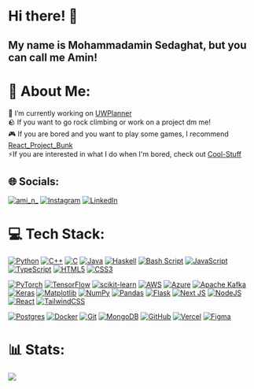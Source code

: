 # Hi there! 👋

## My name is Mohammadamin Sedaghat, but you can call me Amin!

# 💫 About Me:
🔭 I’m currently working on [UWPlanner](https://github.com/Mohammdamin-Sedaghat/UWPlanner)<br>🪨 If you want to go rock climbing or work on a project dm me!<br>🎮 If you are bored and you want to play some games, I recommend [React_Project_Bunk](https://github.com/Mohammdamin-Sedaghat/Recat_Project_Bunk)<br>⚡If you are interested in what I do when I'm bored, check out [Cool-Stuff](https://github.com/Mohammdamin-Sedaghat/Cool-Stuff) <br> 


## 🌐 Socials:
[![ami_n_](https://img.shields.io/badge/ami__n__-%237289DA.svg?logo=discord&logoColor=white)](#) [![Instagram](https://img.shields.io/badge/Instagram-%23E4405F.svg?logo=Instagram&logoColor=white)](https://instagram.com/amin_sed_) [![LinkedIn](https://img.shields.io/badge/LinkedIn-%230077B5.svg?logo=linkedin&logoColor=white)](https://linkedin.com/in/https://www.linkedin.com/in/mohammadamin-sedaghat) 

# 💻 Tech Stack:
[![Python](https://img.shields.io/badge/python-3670A0?style=for-the-badge&logo=python&logoColor=ffdd54)](#) [![C++](https://img.shields.io/badge/c++-%2300599C.svg?style=for-the-badge&logo=c%2B%2B&logoColor=white)](#) [![C](https://img.shields.io/badge/C-%2300599C.svg?style=for-the-badge&logo=c&logoColor=white)](#) [![Java](https://img.shields.io/badge/java-%23ED8B00.svg?style=for-the-badge&logo=openjdk&logoColor=white)](#) [![Haskell](https://img.shields.io/badge/Haskell-5e5086?style=for-the-badge&logo=haskell&logoColor=white)](#) [![Bash Script](https://img.shields.io/badge/bash_script-%23121011.svg?style=for-the-badge&logo=gnu-bash&logoColor=white)](#) [![JavaScript](https://img.shields.io/badge/javascript-%23323330.svg?style=for-the-badge&logo=javascript&logoColor=%23F7DF1E)](#) [![TypeScript](https://img.shields.io/badge/typescript-%23007ACC.svg?style=for-the-badge&logo=typescript&logoColor=white)](#) [![HTML5](https://img.shields.io/badge/html5-%23E34F26.svg?style=for-the-badge&logo=html5&logoColor=white)](#) [![CSS3](https://img.shields.io/badge/css3-%231572B6.svg?style=for-the-badge&logo=css3&logoColor=white)](#)

[![PyTorch](https://img.shields.io/badge/PyTorch-%23EE4C2C.svg?style=for-the-badge&logo=PyTorch&logoColor=white)](#) [![TensorFlow](https://img.shields.io/badge/TensorFlow-%23FF6F00.svg?style=for-the-badge&logo=TensorFlow&logoColor=white)](#) [![scikit-learn](https://img.shields.io/badge/scikit--learn-%23F7931E.svg?style=for-the-badge&logo=scikit-learn&logoColor=white)](#) [![AWS](https://img.shields.io/badge/AWS-%23FF9900.svg?style=for-the-badge&logo=amazon-aws&logoColor=white)](#) [![Azure](https://img.shields.io/badge/azure-%230072C6.svg?style=for-the-badge&logo=microsoftazure&logoColor=white)](#) [![Apache Kafka](https://img.shields.io/badge/Apache%20Kafka-000?style=for-the-badge&logo=apachekafka)](#) [![Keras](https://img.shields.io/badge/Keras-%23D00000.svg?style=for-the-badge&logo=Keras&logoColor=white)](#) [![Matplotlib](https://img.shields.io/badge/Matplotlib-%23ffffff.svg?style=for-the-badge&logo=Matplotlib&logoColor=black)](#) [![NumPy](https://img.shields.io/badge/numpy-%23013243.svg?style=for-the-badge&logo=numpy&logoColor=white)](#) [![Pandas](https://img.shields.io/badge/pandas-%23150458.svg?style=for-the-badge&logo=pandas&logoColor=white)](#) [![Flask](https://img.shields.io/badge/flask-%23000.svg?style=for-the-badge&logo=flask&logoColor=white)](#) [![Next JS](https://img.shields.io/badge/Next-black?style=for-the-badge&logo=next.js&logoColor=white)](#) [![NodeJS](https://img.shields.io/badge/node.js-6DA55F?style=for-the-badge&logo=node.js&logoColor=white)](#) [![React](https://img.shields.io/badge/react-%2320232a.svg?style=for-the-badge&logo=react&logoColor=%2361DAFB)](#) [![TailwindCSS](https://img.shields.io/badge/tailwindcss-%2338B2AC.svg?style=for-the-badge&logo=tailwind-css&logoColor=white)](#)

[![Postgres](https://img.shields.io/badge/postgres-%23316192.svg?style=for-the-badge&logo=postgresql&logoColor=white)](#) [![Docker](https://img.shields.io/badge/docker-%230db7ed.svg?style=for-the-badge&logo=docker&logoColor=white)](#) [![Git](https://img.shields.io/badge/git-%23F05033.svg?style=for-the-badge&logo=git&logoColor=white)](#) [![MongoDB](https://img.shields.io/badge/MongoDB-%234ea94b.svg?style=for-the-badge&logo=mongodb&logoColor=white)](#) [![GitHub](https://img.shields.io/badge/github-%23121011.svg?style=for-the-badge&logo=github&logoColor=white)](#) [![Vercel](https://img.shields.io/badge/vercel-%23000000.svg?style=for-the-badge&logo=vercel&logoColor=white)](#) [![Figma](https://img.shields.io/badge/figma-%23F24E1E.svg?style=for-the-badge&logo=figma&logoColor=white)](#)


# 📊 Stats:
[![](https://github-readme-stats.vercel.app/api/top-langs/?username=Mohammdamin-Sedaghat&theme=dark&hide_border=false&include_all_commits=false&count_private=false&layout=compact)](#)
